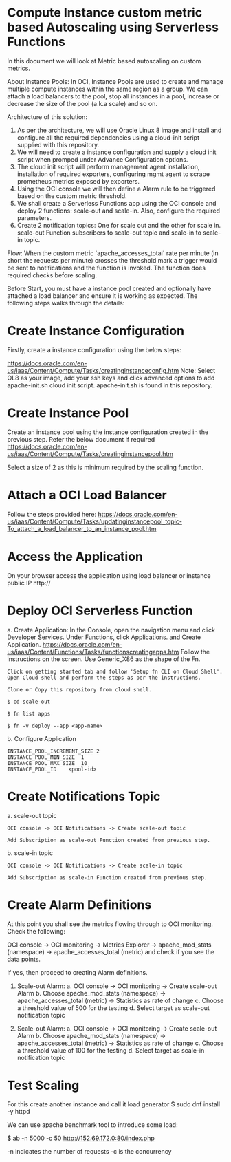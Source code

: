 # Compute Instance custom metric based Autoscaling using Serverless Functions

In this document we will look at Metric based autoscaling on custom metrics.

About Instance Pools:
In OCI, Instance Pools are used to create and manage multiple compute instances within the same region as a group. We can attach a load balancers to the pool, stop all instances in a pool, increase or decrease the size of the pool (a.k.a scale) and so on. 

Architecture of this solution:

1. As per the architecture, we will use Oracle Linux 8 image and install and configure all the required dependencies using a cloud-init script supplied with this repository.
2. We will need to create a instance configuration and supply a cloud init script when promped under Advance Configuration options.
3. The cloud init script will perform management agent installation, installation of required exporters, configuring mgmt agent to scrape prometheus metrics exposed by exporters.
4. Using the OCI console we will then define a Alarm rule to be triggered based on the custom metric threshold.
5. We shall create a Serverless Functions app using the OCI console and deploy 2 functions: scale-out and scale-in. Also, configure the required parameters.
6. Create 2 notification topics: One for scale out and the other for scale in. scale-out Function subscribers to scale-out topic and scale-in to scale-in topic.

Flow: When the custom metric 'apache_accesses_total' rate per minute (in short the requests per minute) crosses the threshold mark a trigger would be sent to notifications and the function is invoked. The function does required checks before scaling.

Before Start, you must have a instance pool created and optionally have attached a load balancer and ensure it is working as expected. The following steps walks through the details:

# Create Instance Configuration

Firstly, create a instance configuration using the below steps:

https://docs.oracle.com/en-us/iaas/Content/Compute/Tasks/creatinginstanceconfig.htm
Note: Select OL8 as your image, add your ssh keys and click advanced options to add apache-init.sh cloud init script. apache-init.sh is found in this repository.

# Create Instance Pool

Create an instance pool using the instance configuration created in the previous step. Refer the below document if required 
https://docs.oracle.com/en-us/iaas/Content/Compute/Tasks/creatinginstancepool.htm

Select a size of 2 as this is minimum required by the scaling function.

# Attach a OCI Load Balancer

Follow the steps provided here:
https://docs.oracle.com/en-us/iaas/Content/Compute/Tasks/updatinginstancepool_topic-To_attach_a_load_balancer_to_an_instance_pool.htm

# Access the Application

On your browser access the application using load balancer or instance public IP http://<Load-Balancer-IP>

# Deploy OCI Serverless Function

a. Create Application:
    In the Console, open the navigation menu and click Developer Services. Under Functions, click Applications. and Create Application.
    https://docs.oracle.com/en-us/iaas/Content/Functions/Tasks/functionscreatingapps.htm
    Follow the instructions on the screen. Use Generic_X86 as the shape of the Fn.
    
    Click on getting started tab and follow 'Setup fn CLI on Cloud Shell'.
    Open Cloud shell and perform the steps as per the instructions. 
    
    Clone or Copy this repository from cloud shell.
    
    $ cd scale-out
    
    $ fn list apps
    
    $ fn -v deploy --app <app-name>
    
b. Configure Application

    INSTANCE_POOL_INCREMENT_SIZE 2
    INSTANCE_POOL_MIN_SIZE	1	
    INSTANCE_POOL_MAX_SIZE	10
    INSTANCE_POOL_ID	<pool-id>

# Create Notifications Topic

  a. scale-out topic
    
    OCI console -> OCI Notifications -> Create scale-out topic
    
    Add Subscription as scale-out Function created from previous step.

  b. scale-in topic
    
    OCI console -> OCI Notifications -> Create scale-in topic
    
    Add Subscription as scale-in Function created from previous step.

# Create Alarm Definitions

At this point you shall see the metrics flowing through to OCI monitoring. Check the following:

OCI console -> OCI monitoring -> Metrics Explorer -> apache_mod_stats (namespace) -> apache_accesses_total (metric) and check if you see the data points.

If yes, then proceed to creating Alarm definitions.

1. Scale-out Alarm:
   a. OCI console -> OCI monitoring -> Create scale-out Alarm 
   b. Choose apache_mod_stats (namespace) -> apache_accesses_total (metric) -> Statistics as rate of change
   c. Choose a threshold value of 500 for the testing
   d. Select target as scale-out notification topic

3. Scale-out Alarm:
   a. OCI console -> OCI monitoring -> Create scale-out Alarm 
   b. Choose apache_mod_stats (namespace) -> apache_accesses_total (metric) -> Statistics as rate of change
   c. Choose a threshold value of 100 for the testing
   d. Select target as scale-in notification topic


# Test Scaling

For this create another instance and call it load generator
$ sudo dnf install -y httpd

We can use apache benchmark tool to introduce some load:

$ ab -n 5000 -c 50 http://152.69.172.0:80/index.php 

-n indicates the number of requests
-c is the concurrency



